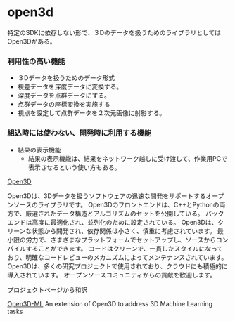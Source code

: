 # open3d
特定のSDKに依存しない形で、３Dのデータを扱うためのライブラリとしてはOpen3Dがある。
### 利用性の高い機能
- ３Dデータを扱うためのデータ形式
- 視差データを深度データに変換する。
- 深度データを点群データにする。
- 点群データの座標変換を実施する
- 視点を設定して点群データを２次元画像に射影する。

### 組込時には使わない、開発時に利用する機能
- 結果の表示機能
  - 結果の表示機能は、結果をネットワーク越しに受け渡して、作業用PCで表示させるという使い方もある。


[Open3D](https://www.open3d.org/)

Open3Dは、3Dデータを扱うソフトウェアの迅速な開発をサポートするオープンソースのライブラリです。
Open3Dのフロントエンドは、C++とPythonの両方で、厳選されたデータ構造とアルゴリズムのセットを公開している。
バックエンドは高度に最適化され、並列化のために設定されている。
Open3Dは、クリーンな状態から開発され、依存関係は小さく、慎重に考慮されています。
最小限の労力で、さまざまなプラットフォームでセットアップし、ソースからコンパイルすることができます。
コードはクリーンで、一貫したスタイルになっており、明確なコードレビューのメカニズムによってメンテナンスされています。
Open3Dは、多くの研究プロジェクトで使用されており、クラウドにも積極的に導入されています。
オープンソースコミュニティからの貢献を歓迎します。

プロジェクトページから和訳

[Open3D-ML](https://github.com/isl-org/Open3D-ML)
An extension of Open3D to address 3D Machine Learning tasks

